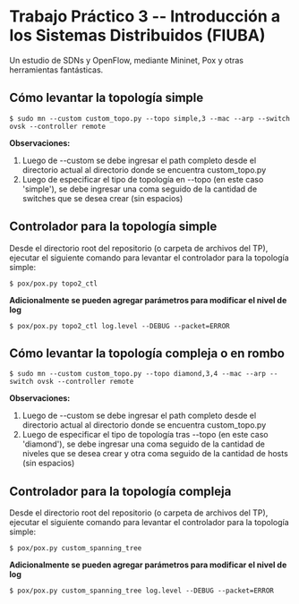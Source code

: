 # Trabajo Práctico 3 -- Introducción a los Sistemas Distribuidos (FIUBA)
Un estudio de SDNs y OpenFlow, mediante Mininet, Pox y otras herramientas fantásticas.

## Cómo levantar la topología simple
```
$ sudo mn --custom custom_topo.py --topo simple,3 --mac --arp --switch ovsk --controller remote
```
**Observaciones:**
1. Luego de --custom se debe ingresar el path completo desde el directorio actual al directorio donde se encuentra custom_topo.py
2. Luego de especificar el tipo de topología en --topo (en este caso 'simple'), se debe ingresar una coma seguido de la cantidad de switches que se desea crear (sin espacios)

## Controlador para la topología simple
Desde el directorio root del repositorio (o carpeta de archivos del TP), ejecutar el siguiente comando para levantar el controlador para la topología simple:
```
$ pox/pox.py topo2_ctl
```
**Adicionalmente se pueden agregar parámetros para modificar el nivel de log**
```
$ pox/pox.py topo2_ctl log.level --DEBUG --packet=ERROR
```

## Cómo levantar la topología compleja o en rombo
```
$ sudo mn --custom custom_topo.py --topo diamond,3,4 --mac --arp --switch ovsk --controller remote
```
**Observaciones:**
1. Luego de --custom se debe ingresar el path completo desde el directorio actual al directorio donde se encuentra custom_topo.py
2. Luego de especificar el tipo de topología tras --topo (en este caso 'diamond'), se debe ingresar una coma seguido de la cantidad de niveles que se desea crear y otra coma seguido de la cantidad de hosts (sin espacios)

## Controlador para la topología compleja
Desde el directorio root del repositorio (o carpeta de archivos del TP), ejecutar el siguiente comando para levantar el controlador para la topología simple:
```
$ pox/pox.py custom_spanning_tree
```
**Adicionalmente se pueden agregar parámetros para modificar el nivel de log**
```
$ pox/pox.py custom_spanning_tree log.level --DEBUG --packet=ERROR
```
